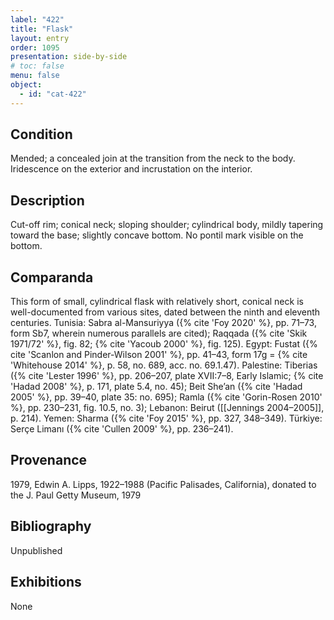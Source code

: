 ```yaml
---
label: "422"
title: "Flask"
layout: entry
order: 1095
presentation: side-by-side
# toc: false
menu: false
object:
  - id: "cat-422"
---
```


## Condition

Mended; a concealed join at the transition from the neck to the body. Iridescence on the exterior and incrustation on the interior.

## Description

Cut-off rim; conical neck; sloping shoulder; cylindrical body, mildly tapering toward the base; slightly concave bottom. No pontil mark visible on the bottom.

## Comparanda

This form of small, cylindrical flask with relatively short, conical neck is well-documented from various sites, dated between the ninth and eleventh centuries. Tunisia: Sabra al-Mansuriyya ({% cite 'Foy 2020' %}, pp. 71–73, form Sb7, wherein numerous parallels are cited); Raqqada ({% cite 'Skik 1971/72' %}, fig. 82; {% cite 'Yacoub 2000' %}, fig. 125). Egypt: Fustat ({% cite 'Scanlon and Pinder-Wilson 2001' %}, pp. 41–43, form 17g = {% cite 'Whitehouse 2014' %}, p. 58, no. 689, acc. no. 69.1.47). Palestine: Tiberias ({% cite 'Lester 1996' %}, pp. 206–207, plate XVII:7–8, Early Islamic; {% cite 'Hadad 2008' %}, p. 171, plate 5.4, no. 45); Beit She’an ({% cite 'Hadad 2005' %}, pp. 39–40, plate 35: no. 695); Ramla ({% cite 'Gorin-Rosen 2010' %}, pp. 230–231, fig. 10.5, no. 3); Lebanon: Beirut ([[Jennings 2004–2005]], p. 214). Yemen: Sharma ({% cite 'Foy 2015' %}, pp. 327, 348–349). Türkiye: Serçe Limanı ({% cite 'Cullen 2009' %}, pp. 236–241).

## Provenance

1979, Edwin A. Lipps, 1922–1988 (Pacific Palisades, California), donated to the J. Paul Getty Museum, 1979

## Bibliography

Unpublished

## Exhibitions

None